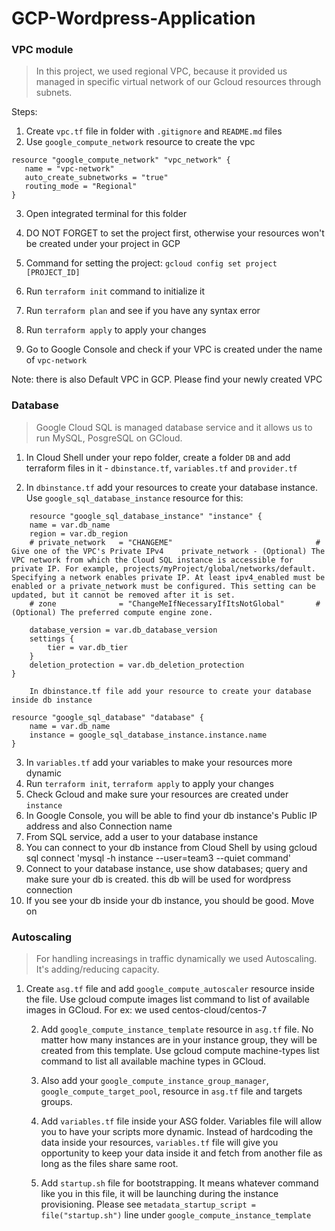 # GCP-Wordpress-Application

### VPC module

>    In this project, we used regional VPC, because it provided us managed in specific virtual network of our Gcloud resources through subnets.

Steps:

1.    Create `vpc.tf` file in folder with `.gitignore` and `README.md` files
2.    Use `google_compute_network` resource to create the vpc
```
resource "google_compute_network" "vpc_network" {
   name = "vpc-network"
   auto_create_subnetworks = "true"
   routing_mode = "Regional"
}
```
3.    Open integrated terminal for this folder

4.    DO NOT FORGET to set the project first, otherwise your resources won't be created under your project in GCP

5.    Command for setting the project: `gcloud config set project [PROJECT_ID]`

6.  Run `terraform init` command to initialize it

7.  Run `terraform plan` and see if you have any syntax error

8.   Run `terraform apply` to apply your changes

9.    Go to Google Console and check if your VPC is created under the name of ``vpc-network``

Note: there is also Default VPC in GCP. Please find your newly created VPC

### Database

>    Google Cloud SQL is managed database service and it allows us to run MySQL, PosgreSQL on GCloud.

1.  In Cloud Shell under your repo folder, create a folder `DB` and add terraform files in it - `dbinstance.tf`, `variables.tf` and `provider.tf`

2.  In `dbinstance.tf` add your resources to create your database instance. Use `google_sql_database_instance` resource for this:

```
    resource "google_sql_database_instance" "instance" {
	name = var.db_name
	region = var.db_region
	# private_network 	= "CHANGEME"								# Give one of the VPC's Private IPv4	private_network - (Optional) The VPC network from which the Cloud SQL instance is accessible for private IP. For example, projects/myProject/global/networks/default. Specifying a network enables private IP. At least ipv4_enabled must be enabled or a private_network must be configured. This setting can be updated, but it cannot be removed after it is set.
	# zone  			= "ChangeMeIfNecessaryIfItsNotGlobal" 		# (Optional) The preferred compute engine zone.

	database_version = var.db_database_version
	settings {
		tier = var.db_tier
	}
	deletion_protection = var.db_deletion_protection
}

    In dbinstance.tf file add your resource to create your database inside db instance

resource "google_sql_database" "database" {
	name = var.db_name
	instance = google_sql_database_instance.instance.name
}
```

3.    In `variables.tf` add your variables to make your resources more dynamic
4.    Run `terraform init`, `terraform apply` to apply your changes
5.    Check Gcloud and make sure your resources are created under ``instance``
6.    In Google Console, you will be able to find your db instance's Public IP address and also Connection name
7.    From SQL service, add a user to your database instance
8.    You can connect to your db instance from Cloud Shell by using gcloud sql connect 
'mysql -h instance --user=team3 --quiet command'
9.    Connect to your database instance, use show databases; query and make sure your db is created. this db will be used for wordpress connection
10.    If you see your db inside your db instance, you should be good. Move on

### Autoscaling

>    For handling increasings in traffic dynamically we used Autoscaling. It's adding/reducing capacity.

1.  Create `asg.tf` file and add `google_compute_autoscaler` resource inside the file. Use gcloud compute images list command to list of available images in GCloud. For ex: we used centos-cloud/centos-7


    2.  Add `google_compute_instance_template` resource in `asg.tf` file. No matter how many instances are in your instance group, they will be created from this template. Use gcloud compute machine-types list command to list all available machine types in GCloud.

    3.  Also add your `google_compute_instance_group_manager`, `google_compute_target_pool`, resource in `asg.tf` file and targets groups.

    4.  Add `variables.tf` file inside your ASG folder. Variables file will allow you to have your scripts more dynamic. Instead of hardcoding the data inside your resources, `variables.tf` file will give you opportunity to keep your data inside it and fetch from another file as long as the files share same root.
    
    5.  Add ``startup.sh`` file for bootstrapping. It means whatever command like you in this file, it will be launching during the instance provisioning. Please see `metadata_startup_script = file("startup.sh")` line under `google_compute_instance_template`